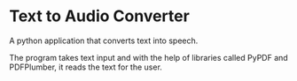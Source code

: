 <h1> Text to Audio Converter </h1>

A python application that converts text into speech.

The program takes text input and with the help of libraries called PyPDF and PDFPlumber, it reads the text for the user.
